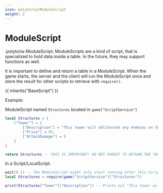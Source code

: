 ```yaml
---
icon: polytoria/ModuleScript
weight: 2
---
```


# ModuleScript

:polytoria-ModuleScript: ModuleScripts are a kind of script, that is specialized to hold data inside a table. In the future, they may support functions as well.

It is important to define and return a table in a ModuleScript. When the game starts, the server and the client will run the ModuleScript once and store the result for other scripts to retrieve with `require()`.

{{ inherits("BaseScript") }}

Example:

ModuleScript named `Structures` located in `game["ScriptService"]`
```lua
local Structures = {
    ["Tower"] = {
        ["Description"] = "This tower will obliterate any enemies on the way to the castle!",
        ["Price"] = 95,
        ["AttackDamage"] = 5
    }
}

return Structures -- THIS IS IMPORTANT! DO NOT FORGET TO RETURN THE TABLE AT THE END!
```

In a Script/LocalScript:
```lua
wait(0.1) -- The ModuleScript might only start running after this Script/LocalScript began running and thus this wait() is necessary
local Structures = require(game["ScriptService"]["Structures"])

print(Structures["Tower"]["Description"]) -- Prints out "This tower will obliterate any enemies on the way to the castle!" like how it was defined in the ModuleScript above.
```